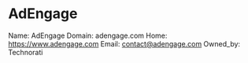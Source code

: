 
# AdEngage

Name: AdEngage
Domain: adengage.com
Home: https://www.adengage.com
Email: contact@adengage.com
Owned_by: Technorati
